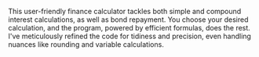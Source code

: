 This user-friendly finance calculator tackles both simple and compound interest calculations, as well as bond repayment. You choose your desired calculation, and the program, powered by efficient formulas, does the rest. I've meticulously refined the code for tidiness and precision, even handling nuances like rounding and variable calculations.
